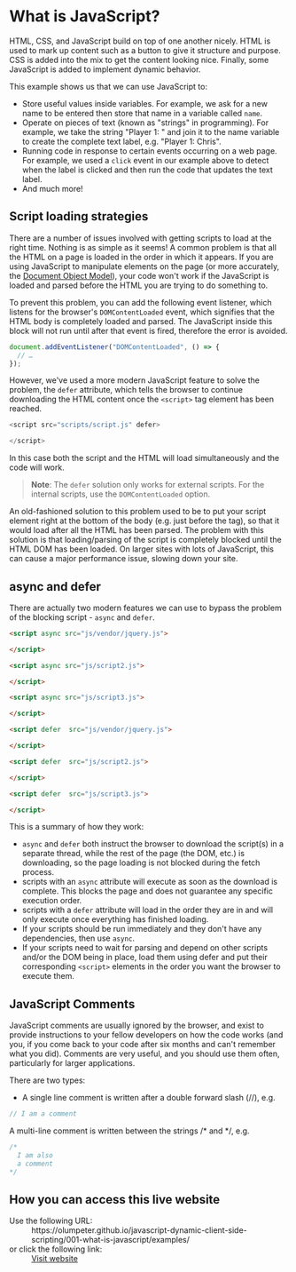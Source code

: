 # What is JavaScript?
      
HTML, CSS, and JavaScript build on top of one another nicely. HTML is used to 
mark up content such as a button to give it structure and purpose. CSS is added 
into the mix to get the content looking nice. Finally, some JavaScript is added
to implement dynamic behavior.

This example shows us that we can use JavaScript to:
- Store useful values inside variables. For example, we ask for a new name 
to be entered then store that name in a variable called `name`.
- Operate on pieces of text (known as "strings" in programming). 
For example, we take the string "Player 1: " and join it to the 
name variable to create the complete text label, e.g. "Player 1: Chris".
- Running code in response to certain events occurring on a web page. For 
example, we used a `click` event in our example above to detect when the 
label is clicked and then run the code that updates the text label.
- And much more!

## Script loading strategies

There are a number of issues involved with getting scripts to load at the 
right time. Nothing is as simple as it seems! A common problem is that all 
the HTML on a page is loaded in the order in which it appears. If you are 
using JavaScript to manipulate elements on the page (or more accurately, the 
[Document Object Model](https://developer.mozilla.org/en-US/docs/Learn/JavaScript/Client-side_web_APIs/Manipulating_documents#the_document_object_model)), 
your code won't work if the JavaScript is loaded and parsed before the HTML 
you are trying to do something to.

To prevent this problem, you can add the following event listener,  which 
listens for the browser's `DOMContentLoaded` event, which signifies that 
the HTML body is completely loaded and parsed. The JavaScript inside this 
block will not run until after that event is fired, therefore the error is 
avoided.

```js
document.addEventListener("DOMContentLoaded", () => {
  // …
});      
```

However, we've used a more modern JavaScript feature to solve the problem, 
the `defer` attribute, which tells the browser to continue downloading the 
HTML content once the `<script>` tag element has been reached.

```js
<script src="scripts/script.js" defer>

</script>
```

In this case both the script and the HTML will load simultaneously and the 
code will work.

>**Note**: The `defer` solution only works for external scripts. For the 
internal scripts, use the `DOMContentLoaded` option.

An old-fashioned solution to this problem used to be to put your script 
element right at the bottom of the body (e.g. just before the </body> 
tag), so that it would load after all the HTML has been parsed. The problem 
with this solution is that loading/parsing of the script is completely 
blocked until the HTML DOM has been loaded. On larger sites with lots of 
JavaScript, this can cause a major performance issue, slowing down your site.

## async and defer

There are actually two modern features we can use to bypass the problem of 
the blocking script - `async` and `defer`. 

```html
<script async src="js/vendor/jquery.js">

</script>

<script async src="js/script2.js">

</script>

<script async src="js/script3.js">

</script>
```

```html
<script defer  src="js/vendor/jquery.js">

</script>

<script defer  src="js/script2.js">

</script>

<script defer  src="js/script3.js">

</script>
```

This is a summary of how they work:
- `async` and `defer` both instruct the browser to download the script(s) 
in a separate thread, while the rest of the page (the DOM, etc.) is 
downloading, so the page loading is not blocked during the fetch process.
- scripts with an `async` attribute will execute as soon as the download is 
complete. This blocks the page and does not guarantee any specific execution order.
- scripts with a `defer` attribute will load in the order they are in and will 
only execute once everything has finished loading.
- If your scripts should be run immediately and they don't have any 
dependencies, then use `async`.
- If your scripts need to wait for parsing and depend on other scripts and/or 
the DOM being in place, load them using defer and put their corresponding 
`<script>` elements in the order you want the browser to execute them.

## JavaScript Comments

JavaScript comments are usually ignored by the browser, and exist to 
provide instructions to your fellow developers on how the code works (and 
you, if you come back to your code after six months and can't remember what 
you did). Comments are very useful, and you should use them often, 
particularly for larger applications. 

There are two types:
- A single line comment is written after a double forward slash (//), e.g.

```js
// I am a comment
```

A multi-line comment is written between the strings /* and */, e.g.

```js
/*
  I am also
  a comment
*/
```

## How you can access this live website

<dl>
  Use the following URL:
  <dd>
    https://olumpeter.github.io/javascript-dynamic-client-side-scripting/001-what-is-javascript/examples/
  </dd>
  or click the following link:
  <dd>
    <a href="https://olumpeter.github.io/javascript-dynamic-client-side-scripting/001-what-is-javascript/examples">Visit website</a>
  </dd>
</dl>
